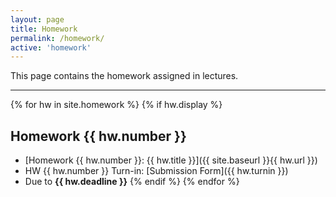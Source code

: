 ```yaml
---
layout: page
title: Homework
permalink: /homework/
active: 'homework'
---
```


This page contains the homework assigned in lectures.

---

{% for hw in site.homework %}
{% if hw.display %}
## Homework {{ hw.number }}
- [Homework {{ hw.number }}: {{ hw.title }}]({{ site.baseurl }}{{ hw.url }})
- HW {{ hw.number }} Turn-in: [Submission Form]({{ hw.turnin }})
- Due to **{{ hw.deadline }}**
{% endif %}
{% endfor %}